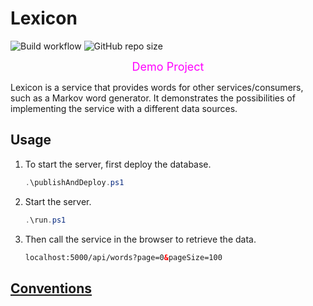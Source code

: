 # Lexicon

![Build workflow](https://github.com/jirikostiha/lexicon/actions/workflows/build.yml/badge.svg)
![GitHub repo size](https://img.shields.io/github/repo-size/jirikostiha/lexicon)  

<div align="center" style="color:magenta">
  <font size=4> Demo Project </font>
</div>  

Lexicon is a service that provides words for other services/consumers,
such as a Markov word generator. It demonstrates the possibilities of implementing
the service with a different data sources.  

## Usage

1. To start the server, first deploy the database.

   ```powershell
   .\publishAndDeploy.ps1 
   ```

2. Start the server.

   ```powershell
   .\run.ps1  
   ```

3. Then call the service in the browser to retrieve the data.

   ```html
   localhost:5000/api/words?page=0&pageSize=100
   ```

## [Conventions](./doc/conventions.md)
